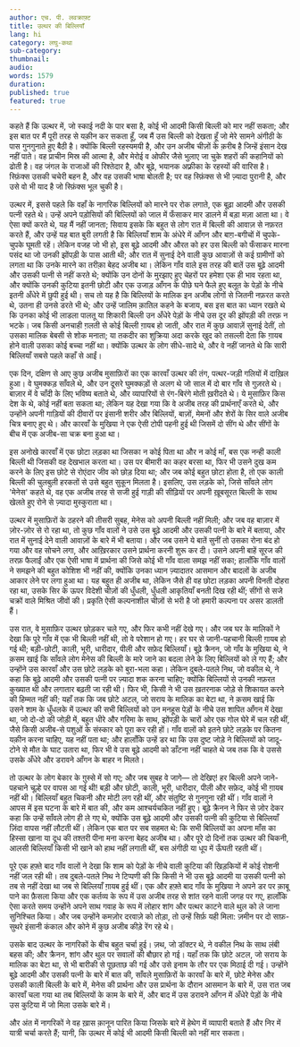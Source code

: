 ```yaml
---
author: एच. पी. लवक्राफ़्ट
title: उल्थर की बिल्लियाँ
lang: hi
category: लघु-कथा
sub-category:
thumbnail:
audio:
words: 1579
duration:
published: true
featured: true
---
```


कहते हैं कि उल्थर में, जो स्काई नदी के पार बसा है, कोई भी आदमी किसी बिल्ली को मार नहीं सकता; और इस बात पर मैं पूरी तरह से यक़ीन कर सकता हूँ, जब मैं उस बिल्ली को देखता हूँ जो मेरे सामने अंगीठी के पास गुनगुनाते हुए बैठी है। क्योंकि बिल्ली रहस्यमयी है, और उन अजीब चीज़ों के क़रीब है जिन्हें इंसान देख नहीं पाते। वह प्राचीन मिस्र की आत्मा है, और मेरोई व ओफीर जैसे भुलाए जा चुके शहरों की कहानियों को ढोती है। वह जंगल के राजाओं की रिश्तेदार है, और बूढ़े, भयानक अफ़्रीका के रहस्यों की वारिस है। स्फ़िंक्स उसकी चचेरी बहन है, और वह उसकी भाषा बोलती है; पर वह स्फ़िंक्स से भी ज़्यादा पुरानी है, और उसे वो भी याद है जो स्फ़िंक्स भूल चुकी है।

उल्थर में, इससे पहले कि वहाँ के नागरिक बिल्लियों को मारने पर रोक लगाते, एक बूढ़ा आदमी और उसकी पत्नी रहते थे। उन्हें अपने पड़ोसियों की बिल्लियों को जाल में फँसाकर मार डालने में बड़ा मज़ा आता था। वे ऐसा क्यों करते थे, यह मैं नहीं जानता; सिवाय इसके कि बहुत से लोग रात में बिल्ली की आवाज़ से नफ़रत करते हैं, और उन्हें यह बात बुरी लगती है कि बिल्लियाँ शाम के अंधेरे में आँगन और बाग़-बगीचों में चुपके-चुपके घूमती रहें। लेकिन वजह जो भी हो, इस बूढ़े आदमी और औरत को हर उस बिल्ली को फँसाकर मारना पसंद था जो उनकी झोंपड़ी के पास आती थी; और रात में सुनाई देने वाली कुछ आवाज़ों से कई ग्रामीणों को लगता था कि उनके मारने का तरीक़ा बेहद अजीब था। लेकिन गाँव वाले इस तरह की बातें उस बूढ़े आदमी और उसकी पत्नी से नहीं करते थे; क्योंकि उन दोनों के मुरझाए हुए चेहरों पर हमेशा एक ही भाव रहता था, और क्योंकि उनकी कुटिया इतनी छोटी और एक उजाड़ आँगन के पीछे घने फैले हुए बलूत के पेड़ों के नीचे इतनी अँधेरे में छुपी हुई थी। सच तो यह है कि बिल्लियों के मालिक इन अजीब लोगों से जितनी नफ़रत करते थे, उतना ही उनसे डरते भी थे; और उन्हें जालिम क़ातिल कहने के बजाय, बस इस बात का ध्यान रखते थे कि उनका कोई भी लाडला पालतू या शिकारी बिल्ली उन अँधेरे पेड़ों के नीचे उस दूर की झोंपड़ी की तरफ़ न भटके। जब किसी अनचाही ग़लती से कोई बिल्ली ग़ायब हो जाती, और रात में कुछ आवाज़ें सुनाई देतीं, तो उसका मालिक बेबसी से शोक मनाता; या तकदीर का शुक्रिया अदा करके खुद को तसल्ली देता कि ग़ायब होने वाली उसका कोई बच्चा नहीं था। क्योंकि उल्थर के लोग सीधे-सादे थे, और वे नहीं जानते थे कि सारी बिल्लियाँ सबसे पहले कहाँ से आईं।

एक दिन, दक्षिण से आए कुछ अजीब मुसाफ़िरों का एक कारवाँ उल्थर की तंग, पत्थर-जड़ी गलियों में दाख़िल हुआ। वे घुमक्कड़ साँवले थे, और उन दूसरे घुमक्कड़ों से अलग थे जो साल में दो बार गाँव से गुज़रते थे। बाज़ार में वे चाँदी के लिए भविष्य बताते थे, और व्यापारियों से रंग-बिरंगे मोती ख़रीदते थे। ये मुसाफ़िर किस देश के थे, कोई नहीं बता सकता था; लेकिन यह देखा गया कि वे अजीब तरह की प्रार्थनाएँ करते थे, और उन्होंने अपनी गाड़ियों की दीवारों पर इंसानी शरीर और बिल्लियों, बाज़ों, मेमनों और शेरों के सिर वाले अजीब चित्र बनाए हुए थे। और कारवाँ के मुखिया ने एक ऐसी टोपी पहनी हुई थी जिसमें दो सींग थे और सींगों के बीच में एक अजीब-सा चक्र बना हुआ था।

इस अनोखे कारवाँ में एक छोटा लड़का था जिसका न कोई पिता था और न कोई माँ, बस एक नन्ही काली बिल्ली थी जिसकी वह देखभाल करता था। उस पर बीमारी का कहर बरसा था, फिर भी उसने दुख कम करने के लिए इस छोटे से रोएंदार जीव को छोड़ दिया था; और जब कोई बहुत छोटा होता है, तो एक काली बिल्ली की चुलबुली हरकतों से उसे बहुत सुकून मिलता है। इसलिए, उस लड़के को, जिसे साँवले लोग 'मेनेस' कहते थे, वह एक अजीब तरह से सजी हुई गाड़ी की सीढ़ियों पर अपनी ख़ूबसूरत बिल्ली के साथ खेलते हुए रोने से ज़्यादा मुस्कुराता था।

उल्थर में मुसाफ़िरों के ठहरने की तीसरी सुबह, मेनेस को अपनी बिल्ली नहीं मिली; और जब वह बाज़ार में ज़ोर-ज़ोर से रो रहा था, तो कुछ गाँव वालों ने उसे उस बूढ़े आदमी और उसकी पत्नी के बारे में बताया, और रात में सुनाई देने वाली आवाज़ों के बारे में भी बताया। और जब उसने ये बातें सुनीं तो उसका रोना बंद हो गया और वह सोचने लगा, और आख़िरकार उसने प्रार्थना करनी शुरू कर दी। उसने अपनी बाहें सूरज की तरफ़ फैलाईं और एक ऐसी भाषा में प्रार्थना की जिसे कोई भी गाँव वाला समझ नहीं सका; हालाँकि गाँव वालों ने समझने की बहुत कोशिश भी नहीं की, क्योंकि उनका ध्यान ज़्यादातर आसमान और बादलों के अजीब आकार लेने पर लगा हुआ था। यह बहुत ही अजीब था, लेकिन जैसे ही वह छोटा लड़का अपनी विनती दोहरा रहा था, उसके सिर के ऊपर विदेशी चीज़ों की धुँधली, धुँधली आकृतियाँ बनती दिख रही थीं; सींगों से सजे चक्रों वाले मिश्रित जीवों की। प्रकृति ऐसी कल्पनाशील चीज़ों से भरी है जो हमारी कल्पना पर असर डालती हैं।

उस रात, वे मुसाफ़िर उल्थर छोड़कर चले गए, और फिर कभी नहीं देखे गए। और जब घर के मालिकों ने देखा कि पूरे गाँव में एक भी बिल्ली नहीं थी, तो वे परेशान हो गए। हर घर से जानी-पहचानी बिल्ली ग़ायब हो गई थी; बड़ी-छोटी, काली, भूरी, धारीदार, पीली और सफ़ेद बिल्लियाँ। बूढ़े क्रैनन, जो गाँव के मुखिया थे, ने क़सम खाई कि साँवले लोग मेनेस की बिल्ली के मारे जाने का बदला लेने के लिए बिल्लियों को ले गए हैं; और उन्होंने उस कारवाँ और उस छोटे लड़के को बुरा-भला कहा। लेकिन दुबले-पतले निथ, जो वकील थे, ने कहा कि बूढ़े आदमी और उसकी पत्नी पर ज़्यादा शक करना चाहिए; क्योंकि बिल्लियों से उनकी नफ़रत कुख्यात थी और लगातार बढ़ती जा रही थी। फिर भी, किसी ने भी उस ख़तरनाक जोड़े से शिकायत करने की हिम्मत नहीं की; यहाँ तक कि जब छोटे अटल, जो सराय के मालिक का बेटा था, ने क़सम खाई कि उसने शाम के धुँधलके में उल्थर की सभी बिल्लियों को उन मनहूस पेड़ों के नीचे उस शापित आँगन में देखा था, जो दो-दो की जोड़ी में, बहुत धीरे और गरिमा के साथ, झोंपड़ी के चारों ओर एक गोल घेरे में चल रही थीं, जैसे किसी अजीब-से पशुओं के संस्कार को पूरा कर रही हों। गाँव वालों को इतने छोटे लड़के पर कितना यक़ीन करना चाहिए, यह नहीं पता था; और हालाँकि उन्हें डर था कि उस दुष्ट जोड़े ने बिल्लियों को जादू-टोने से मौत के घाट उतारा था, फिर भी वे उस बूढ़े आदमी को डाँटना नहीं चाहते थे जब तक कि वे उससे उसके अँधेरे और डरावने आँगन के बाहर न मिलते।

तो उल्थर के लोग बेकार के ग़ुस्से में सो गए; और जब सुबह वे जागे— तो देखिए! हर बिल्ली अपने जाने-पहचाने चूल्हे पर वापस आ गई थी! बड़ी और छोटी, काली, भूरी, धारीदार, पीली और सफ़ेद, कोई भी ग़ायब नहीं थी। बिल्लियाँ बहुत चिकनी और मोटी लग रही थीं, और संतुष्टि से गुनगुना रही थीं। गाँव वालों ने आपस में इस घटना के बारे में बात की, और कम आश्चर्यचकित नहीं हुए। बूढ़े क्रैनन ने फिर से ज़ोर देकर कहा कि उन्हें साँवले लोग ही ले गए थे, क्योंकि उस बूढ़े आदमी और उसकी पत्नी की कुटिया से बिल्लियाँ ज़िंदा वापस नहीं लौटती थीं। लेकिन एक बात पर सब सहमत थे: कि सभी बिल्लियों का अपना माँस का हिस्सा खाना या दूध की तश्तरी पीना मना करना बेहद अजीब था। और पूरे दो दिनों तक उल्थर की चिकनी, आलसी बिल्लियाँ किसी भी खाने को हाथ नहीं लगाती थीं, बस अंगीठी या धूप में ऊँघती रहती थीं।

पूरे एक हफ़्ते बाद गाँव वालों ने देखा कि शाम को पेड़ों के नीचे वाली कुटिया की खिड़कियों में कोई रोशनी नहीं जल रही थी। तब दुबले-पतले निथ ने टिप्पणी की कि किसी ने भी उस बूढ़े आदमी या उसकी पत्नी को तब से नहीं देखा था जब से बिल्लियाँ ग़ायब हुई थीं। एक और हफ़्ते बाद गाँव के मुखिया ने अपने डर पर क़ाबू पाने का फ़ैसला किया और एक कर्तव्य के रूप में उस अजीब तरह से शांत रहने वाली जगह पर गए, हालाँकि ऐसा करते समय उन्होंने अपने साथ गवाह के रूप में लोहार शांग और पत्थर काटने वाले थुल को ले जाना सुनिश्चित किया। और जब उन्होंने कमज़ोर दरवाज़े को तोड़ा, तो उन्हें सिर्फ़ यही मिला: ज़मीन पर दो साफ़-सुथरे इंसानी कंकाल और कोने में कुछ अजीब कीड़े रेंग रहे थे।

उसके बाद उल्थर के नागरिकों के बीच बहुत चर्चा हुई। ज़थ, जो डॉक्टर थे, ने वकील निथ के साथ लंबी बहस की; और क्रैनन, शांग और थुल पर सवालों की बौछार हो गई। यहाँ तक कि छोटे अटल, जो सराय के मालिक का बेटा था, से भी बारीकी से पूछताछ की गई और उसे इनाम के तौर पर एक मिठाई दी गई। उन्होंने बूढ़े आदमी और उसकी पत्नी के बारे में बात की, साँवले मुसाफ़िरों के कारवाँ के बारे में, छोटे मेनेस और उसकी काली बिल्ली के बारे में, मेनेस की प्रार्थना और उस प्रार्थना के दौरान आसमान के बारे में, उस रात जब कारवाँ चला गया था तब बिल्लियों के काम के बारे में, और बाद में उस डरावने आँगन में अँधेरे पेड़ों के नीचे उस कुटिया में जो मिला उसके बारे में।

और अंत में नागरिकों ने वह ख़ास क़ानून पारित किया जिसके बारे में हेथेग में व्यापारी बताते हैं और निर में यात्री चर्चा करते हैं; यानी, कि उल्थर में कोई भी आदमी किसी बिल्ली को नहीं मार सकता।